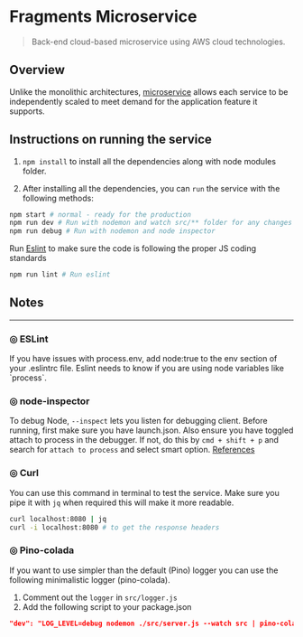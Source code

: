 # Fragments Microservice

> Back-end cloud-based microservice using AWS cloud technologies.

## Overview

Unlike the monolithic architectures, [microservice](https://aws.amazon.com/microservices/) allows each service to be independently scaled to meet demand for the application feature it supports.

## Instructions on running the service

1. `npm install` to install all the dependencies along with node modules folder.

2. After installing all the dependencies, you can `run` the service with the following methods:

```sh
npm start # normal - ready for the production
npm run dev # Run with nodemon and watch src/** folder for any changes
npm run debug # Run with nodemon and node inspector
```

Run [Eslint](https://eslint.org/docs/latest/user-guide/getting-started) to make sure the code is following the proper JS coding standards

```sh
npm run lint # Run eslint
```

## Notes

---

### ◎ ESLint

<desc>
If you have issues with process.env, add node:true to the env section of your .eslintrc file. Eslint needs to know if you are using node variables like `process`.

### ◎ node-inspector

To debug Node, `--inspect` lets you listen for debugging client.
Before running, first make sure you have launch.json. Also ensure you have toggled attach to process in the debugger. If not, do this by `cmd + shift + p` and search for `attach to process` and select smart option. [References](https://code.visualstudio.com/docs/nodejs/nodejs-debugging)

### ◎ Curl

You can use this command in terminal to test the service. Make sure you pipe it with `jq` when required this will make it more readable.

```sh
curl localhost:8080 | jq
curl -i localhost:8080 # to get the response headers
```

### ◎ Pino-colada

If you want to use simpler than the default (Pino) logger you can use the following minimalistic logger (pino-colada).

1. Comment out the `logger` in `src/logger.js`
2. Add the following script to your package.json

```json
"dev": "LOG_LEVEL=debug nodemon ./src/server.js --watch src | pino-colada"
```
